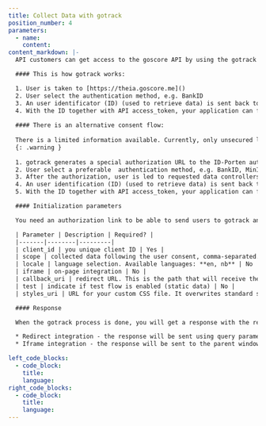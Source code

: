 ```yaml
---
title: Collect Data with gotrack
position_number: 4
parameters:
  - name:
    content:
content_markdown: |-
  API customers can get access to the goscore API by using the gotrack web-app, which uses industry standard OAuth2 authentication methods for transparent and secure access to user data.

  #### This is how gotrack works:

  1. User is taken to [https://theia.goscore.me]()
  2. User select the authentication method, e.g. BankID
  3. An user identificator (ID) (used to retrieve data) is sent back to the application
  4. With the ID together with API access_token, your application can fetch the user's data from the goscore API.
  
  #### There is an alternative consent flow:
  
  There is a limited information available. Currently, only unsecured loans are available with this flow. More data controllers are coming.
  {: .warning }
  
  1. gotrack generates a special authorization URL to the ID-Porten autthorization
  2. User select a preferable  authentication method, e.g. BankID, MinID
  3. After the authorization, user is led to requested data controllers and give a consent using their flow 
  4. An user identification (ID) (used to retrieve data) is sent back to the application
  5. With the ID together with API access_token, your application can fetch the user's data from the goscore API.

  #### Initialization parameters

  You need an authorization link to be able to send users to gotrack and this link can be customized with different parameters.

  | Parameter | Description | Required? |
  |-------|--------|---------|
  | client_id | you unique client ID | Yes |
  | scope | collected data following the user consent, comma-separated. E.g. unsecured_loans,student_loan,e_invoices. All allowed options: **vehicles, unsecured_loans, info, income, student_loan, e_invoices, unsecured_loans_presentation, unsecured_loans_processing, tax_data_pdf** | Yes |
  | locale | language selection. Available languages: **en, nb** | No |
  | iframe | on-page integration | No |
  | callback_uri | redirect URL. This is the path that will receive the code. | No |
  | test | indicate if test flow is enabled (static data) | No |
  | styles_uri | URL for your custom CSS file. It overwrites standard styles. Doesn't apply to an alternative flow | No |

  #### Response

  When the gotrack process is done, you will get a response with the result. This will either be a success, error or a status (status available in iframe mode only) and will be delivered to the specified callback_uri. Based on your integration of gotrack, the response will be delivered using on of the following means:

  * Redirect integration - the response will be sent using query parameters to the specified callback_uri.
  * Iframe integration - the response will be sent to the parent window using a postMessage notification.

left_code_blocks:
  - code_block:
    title:
    language:
right_code_blocks:
  - code_block:
    title:
    language:
---
```

